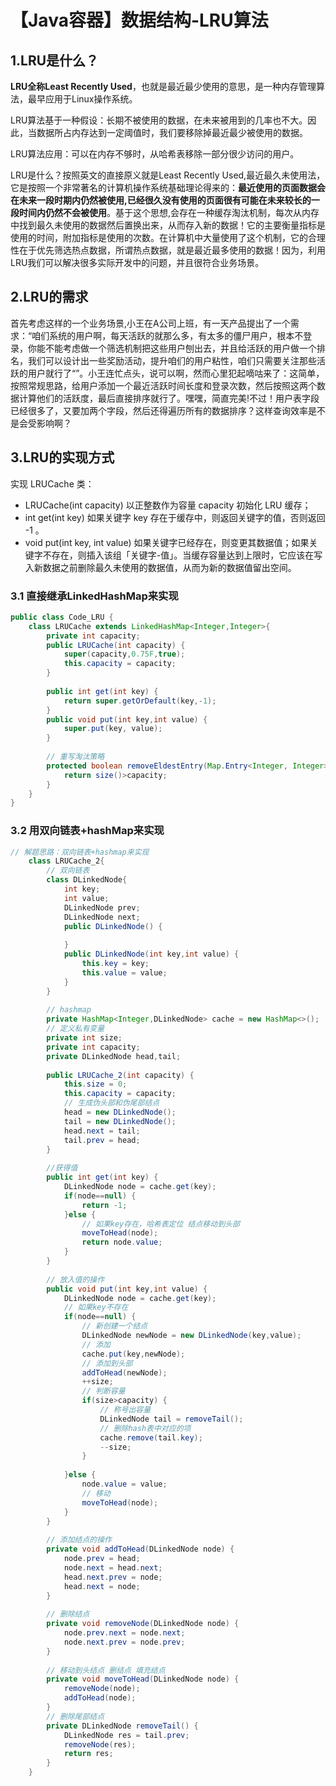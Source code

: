 # 【Java容器】数据结构-LRU算法

## 1.LRU是什么？

**LRU全称Least Recently Used**，也就是最近最少使用的意思，是一种内存管理算法，最早应用于Linux操作系统。

LRU算法基于一种假设：长期不被使用的数据，在未来被用到的几率也不大。因此，当数据所占内存达到一定阈值时，我们要移除掉最近最少被使用的数据。

LRU算法应用：可以在内存不够时，从哈希表移除一部分很少访问的用户。



LRU是什么？按照英文的直接原义就是Least Recently Used,最近最久未使用法，它是按照一个非常著名的计算机操作系统基础理论得来的：**最近使用的页面数据会在未来一段时期内仍然被使用,已经很久没有使用的页面很有可能在未来较长的一段时间内仍然不会被使用**。基于这个思想,会存在一种缓存淘汰机制，每次从内存中找到最久未使用的数据然后置换出来，从而存入新的数据！它的主要衡量指标是使用的时间，附加指标是使用的次数。在计算机中大量使用了这个机制，它的合理性在于优先筛选热点数据，所谓热点数据，就是最近最多使用的数据！因为，利用LRU我们可以解决很多实际开发中的问题，并且很符合业务场景。

## 2.LRU的需求

首先考虑这样的一个业务场景,小王在A公司上班，有一天产品提出了一个需求：“咱们系统的用户啊，每天活跃的就那么多，有太多的僵尸用户，根本不登录，你能不能考虑做一个筛选机制把这些用户刨出去，并且给活跃的用户做一个排名，我们可以设计出一些奖励活动，提升咱们的用户粘性，咱们只需要关注那些活跃的用户就行了“”。小王连忙点头，说可以啊，然而心里犯起嘀咕来了：这简单，按照常规思路，给用户添加一个最近活跃时间长度和登录次数，然后按照这两个数据计算他们的活跃度，最后直接排序就行了。嘿嘿，简直完美!不过！用户表字段已经很多了，又要加两个字段，然后还得遍历所有的数据排序？这样查询效率是不是会受影响啊？

## 3.LRU的实现方式

实现 LRUCache 类：

- LRUCache(int capacity) 以正整数作为容量 capacity 初始化 LRU 缓存；
- int get(int key) 如果关键字 key 存在于缓存中，则返回关键字的值，否则返回 -1 。
- void put(int key, int value) 如果关键字已经存在，则变更其数据值；如果关键字不存在，则插入该组「关键字-值」。当缓存容量达到上限时，它应该在写入新数据之前删除最久未使用的数据值，从而为新的数据值留出空间。

### 3.1 直接继承LinkedHashMap来实现

```java
public class Code_LRU {
	class LRUCache extends LinkedHashMap<Integer,Integer>{
		private int capacity;
		public LRUCache(int capacity) {
			super(capacity,0.75F,true);
			this.capacity = capacity;
		}
		
		public int get(int key) {
			return super.getOrDefault(key,-1);
		}
		public void put(int key,int value) {
			super.put(key, value);
		}
		
		// 重写淘汰策略
		protected boolean removeEldestEntry(Map.Entry<Integer, Integer> edlest) {
			return size()>capacity;
		}
	}
}

```

### 3.2 用双向链表+hashMap来实现

```java
// 解题思路：双向链表+hashmap来实现
	class LRUCache_2{
		// 双向链表
		class DLinkedNode{
			int key;
			int value;
			DLinkedNode prev;
			DLinkedNode next;
			public DLinkedNode() {
				
			}
			public DLinkedNode(int key,int value) {
				this.key = key;
				this.value = value;
			}
		}
		
		// hashmap
		private HashMap<Integer,DLinkedNode> cache = new HashMap<>();
		// 定义私有变量
		private int size;
		private int capacity;
		private DLinkedNode head,tail;
		
		public LRUCache_2(int capacity) {
			this.size = 0;
			this.capacity = capacity;
			// 生成伪头部和伪尾部结点
			head = new DLinkedNode();
			tail = new DLinkedNode();
			head.next = tail;
			tail.prev = head;
		}
		
		//获得值
		public int get(int key) {
			DLinkedNode node = cache.get(key);
			if(node==null) {
				return -1;
			}else {
				// 如果key存在，哈希表定位 结点移动到头部
				moveToHead(node);
				return node.value;
			}
		}
		
		// 放入值的操作
		public void put(int key,int value) {
			DLinkedNode node = cache.get(key);
			// 如果key不存在
			if(node==null) {
				// 新创建一个结点
				DLinkedNode newNode = new DLinkedNode(key,value);
				// 添加
				cache.put(key,newNode);
				// 添加到头部
				addToHead(newNode);
				++size;
				// 判断容量
				if(size>capacity) {
					// 称号出容量
					DLinkedNode tail = removeTail();
					// 删除hash表中对应的项
					cache.remove(tail.key);
					--size;
				}
				
			}else {
				node.value = value;
				// 移动
				moveToHead(node);
			}
		}
		
		// 添加结点的操作
		private void addToHead(DLinkedNode node) {
			node.prev = head;
			node.next = head.next;
			head.next.prev = node;
			head.next = node;
		}
		
		// 删除结点
		private void removeNode(DLinkedNode node) {
			node.prev.next = node.next;
			node.next.prev = node.prev;
		}
		
		// 移动到头结点 删结点 填充结点
		private void moveToHead(DLinkedNode node) {
			removeNode(node);
			addToHead(node);
		}
		// 删除尾部结点
		private DLinkedNode removeTail() {
			DLinkedNode res = tail.prev;
			removeNode(res);
			return res;
		}
	}

```

